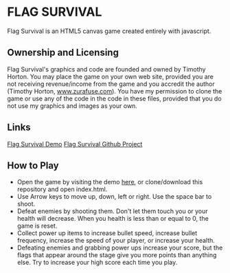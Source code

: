 # FLAG SURVIVAL

Flag Survival is an HTML5 canvas game created entirely with javascript.

## Ownership and Licensing

Flag Survival's graphics and code are founded and owned by Timothy Horton.
You may place the game on your own web site, provided you are not receiving revenue/income from the game and you accredit the author (Timothy Horton, www.zurafuse.com).
You have my permission to clone the game or use any of the code in the code in these files, provided that you do not use my graphics and images as your own.

## Links

[Flag Survival Demo](http://www.zurafuse.com/games/flagsurvival/)
[Flag Survival Github Project](https://github.com/zurafuse/Flag-Survival)

## How to Play

* Open the game by visiting the demo [here](http://www.zurafuse.com/games/flagsurvival/), or clone/download this repository and open index.html.
* Use Arrow keys to move up, down, left or right. Use the space bar to shoot.
* Defeat enemies by shooting them. Don't let them touch you or your health will decrease. When you health is less than or equal to 0, the game is reset.
* Collect power up items to increase bullet speed, increase bullet frequency, increase the speed of your player, or increase your health.
* Defeating enemies and grabbing power ups increase your score, but the flags that appear around the stage give you more points than anything else. Try to increase your high score each time you play.
